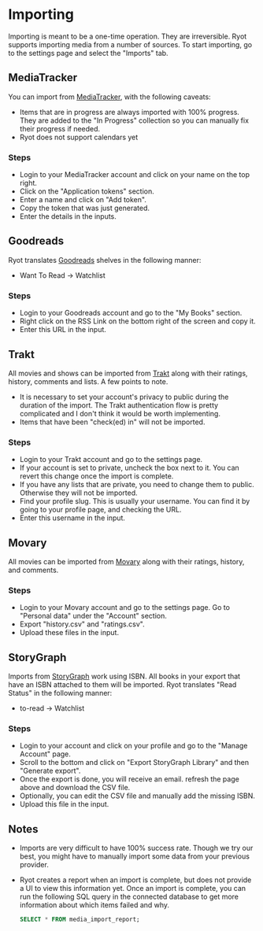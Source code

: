 # Importing

Importing is meant to be a one-time operation. They are irreversible. Ryot
supports importing media from a number of sources. To start importing, go to
the settings page and select the "Imports" tab.

## MediaTracker

You can import from [MediaTracker](https://github.com/bonukai/MediaTracker), with
the following caveats:

- Items that are in progress are always imported with 100% progress. They are
  added to the "In Progress" collection so you can manually fix their progress
  if needed.
- Ryot does not support calendars yet

### Steps

- Login to your MediaTracker account and click on your name on the top right.
- Click on the "Application tokens" section.
- Enter a name and click on "Add token".
- Copy the token that was just generated.
- Enter the details in the inputs.

## Goodreads

Ryot translates [Goodreads](https://www.goodreads.com/) shelves in the
following manner:

- Want To Read -> Watchlist

### Steps

- Login to your Goodreads account and go to the "My Books" section.
- Right click on the RSS Link on the bottom right of the screen and copy it.
- Enter this URL in the input.

## Trakt

All movies and shows can be imported from [Trakt](https://trakt.tv) along with
their ratings, history, comments and lists. A few points to note.

- It is necessary to set your account's privacy to public during the
  duration of the import. The Trakt authentication flow is pretty complicated
  and I don't think it would be worth implementing.
- Items that have been "check(ed) in" will not be imported.

### Steps

- Login to your Trakt account and go to the settings page.
- If your account is set to private, uncheck the box next to it. You can revert
  this change once the import is complete.
- If you have any lists that are private, you need to change them to public.
  Otherwise they will not be imported.
- Find your profile slug. This is usually your username. You can find it by
  going to your profile page, and checking the URL.
- Enter this username in the input.

## Movary

All movies can be imported from [Movary](https://movary.org) along with
their ratings, history, and comments.
  
### Steps

- Login to your Movary account and go to the settings page. Go to "Personal data"
  under the "Account" section.
- Export "history.csv" and "ratings.csv".
- Upload these files in the input.

## StoryGraph

Imports from [StoryGraph](https://thestorygraph.com) work using ISBN. All books
in your export that have an ISBN attached to them will be imported. Ryot
translates "Read Status" in the following manner:

- to-read -> Watchlist

### Steps

- Login to your account and click on your profile and go to the "Manage Account"
  page.
- Scroll to the bottom and click on "Export StoryGraph Library" and then
  "Generate export".
- Once the export is done, you will receive an email. refresh the page above and
  download the CSV file.
- Optionally, you can edit the CSV file and manually add the missing ISBN.
- Upload this file in the input.

## Notes

- Imports are very difficult to have 100% success rate. Though we try our best,
  you might have to manually import some data from your previous provider.
- Ryot creates a report when an import is complete, but does not provide a UI
  to view this information yet. Once an import is complete, you can run the
  following SQL query in the connected database to get more information about
  which items failed and why.

  ```sql
  SELECT * FROM media_import_report;
  ```
